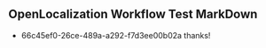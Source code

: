 ## OpenLocalization Workflow Test MarkDown
* 66c45ef0-26ce-489a-a292-f7d3ee00b02a thanks!

<!--HONumber=Aug16_HO1-->


